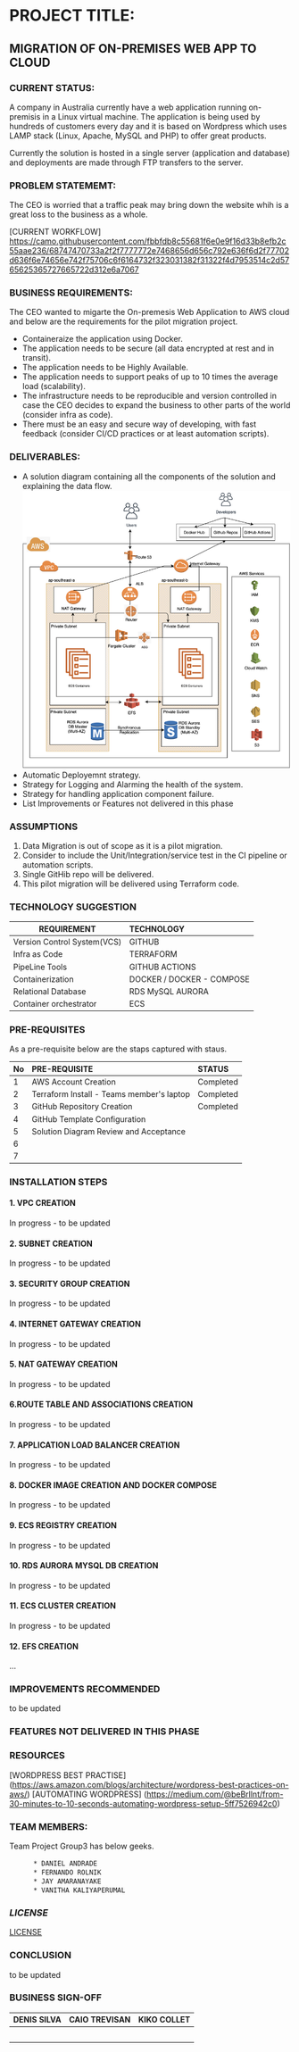 
# __PROJECT TITLE:__
## __MIGRATION OF ON-PREMISES WEB APP TO CLOUD__


### __CURRENT STATUS:__
A company in Australia currently have a web application running on-premisis in a Linux virtual machine. The application is being used by hundreds of customers every day and it is based on Wordpress which uses LAMP stack (Linux, Apache, MySQL and PHP) to offer great products.

Currently the solution is hosted in a single server (application and database) and deployments are made through FTP transfers to the server.

### __PROBLEM STATEMEMT:__
The CEO is worried that a traffic peak may bring down the website whih is a great loss to the business as a whole.

[CURRENT WORKFLOW] https://camo.githubusercontent.com/fbbfdb8c55681f6e0e9f16d33b8efb2c55aae236/68747470733a2f2f7777772e7468656d656c792e636f6d2f77702d636f6e74656e742f75706c6f6164732f323031382f31322f4d7953514c2d5765625365727665722d312e6a7067

### __BUSINESS REQUIREMENTS:__
The CEO wanted to migarte the On-premesis Web Application to AWS cloud and below are the requirements for the pilot migration project. 

*  Containeraize the application using Docker.
*  The application needs to be secure (all data encrypted at rest and in transit).
*  The application needs to be Highly Available.
* The application needs to support peaks of up to 10 times the average load (scalability).
* The infrastructure needs to be reproducible and version controlled in case the CEO decides to expand the business to other parts of the world (consider infra as code).
* There must be an easy and secure way of developing, with fast feedback (consider CI/CD practices or at least automation scripts).

### __DELIVERABLES:__
* A solution diagram containing all the components of the solution and explaining the data flow.
    ![Solution Diagram](./images/da-project1.png)
* Automatic Deployemnt strategy.
* Strategy for Logging and Alarming the health of the system.
* Strategy for handling application component failure.
* List Improvements or Features not delivered in this phase

### __ASSUMPTIONS__

1. Data Migration is out of scope as it is a pilot migration.
2. Consider to include the Unit/Integration/service test in the CI pipeline or automation scripts.
3. Single GitHib repo will be delivered.
4. This pilot migration will be delivered using Terraform code.

### __TECHNOLOGY SUGGESTION__

| REQUIREMENT                  |  TECHNOLOGY                |
|------------------------------|:---------------------------|
|  Version Control System(VCS) |  GITHUB                  |
|  Infra as Code               |  TERRAFORM                 |
|  PipeLine Tools              |  GITHUB ACTIONS            |
|  Containerization            |  DOCKER / DOCKER - COMPOSE  |
|  Relational Database         |  RDS MySQL AURORA           |
|  Container orchestrator      |  ECS                        |

### __PRE-REQUISITES__
As a pre-requisite below are the staps captured with staus.

| No  |  PRE-REQUISITE                            | STATUS          |
|-----|:------------------------------------------|:----------------|
| 1   | AWS Account Creation                      | Completed       |
| 2   | Terraform Install - Teams member's laptop | Completed       |
| 3   | GitHub Repository Creation                | Completed       |
| 4   | GitHub Template Configuration             |                 |
| 5   | Solution Diagram Review and Acceptance    |                 |
| 6   |                                           |                 |
| 7   |                                           |                 |



### __INSTALLATION STEPS__

#### __1. VPC CREATION__
In progress - to be updated

#### __2. SUBNET CREATION__
In progress - to be updated

#### __3. SECURITY GROUP CREATION__
In progress - to be updated

#### __4. INTERNET GATEWAY CREATION__
In progress - to be updated

#### __5. NAT GATEWAY CREATION__
In progress - to be updated

#### __6.ROUTE TABLE AND ASSOCIATIONS CREATION__
In progress - to be updated

#### __7. APPLICATION LOAD BALANCER CREATION__
In progress - to be updated

#### __8. DOCKER IMAGE CREATION AND DOCKER COMPOSE__
In progress - to be updated

#### __9. ECS REGISTRY CREATION__
In progress - to be updated

#### __10. RDS AURORA MYSQL DB CREATION__
In progress - to be updated

#### __11. ECS CLUSTER CREATION__
In progress - to be updated

#### __12. EFS CREATION__

...


### __IMPROVEMENTS RECOMMENDED__
 to be updated


### __FEATURES NOT DELIVERED IN THIS PHASE__


### __RESOURCES__

[WORDPRESS BEST PRACTISE] (https://aws.amazon.com/blogs/architecture/wordpress-best-practices-on-aws/)
[AUTOMATING WORDPRESS] (https://medium.com/@beBrllnt/from-30-minutes-to-10-seconds-automating-wordpress-setup-5ff7526942c0)


### __TEAM MEMBERS:__
Team Project Group3 has below geeks.

          * DANIEL ANDRADE
          * FERNANDO ROLNIK
          * JAY AMARANAYAKE
          * VANITHA KALIYAPERUMAL

### ___LICENSE___

[LICENSE](./LICENSE)

### __CONCLUSION__
to be updated


### __BUSINESS SIGN-OFF__

| DENIS SILVA       |       CAIO TREVISAN      |        KIKO COLLET     |
|-------------------|:-------------------------|:-----------------------|
|              <br> |                      <br>|                    <br>|
|                   |                          |                        |

